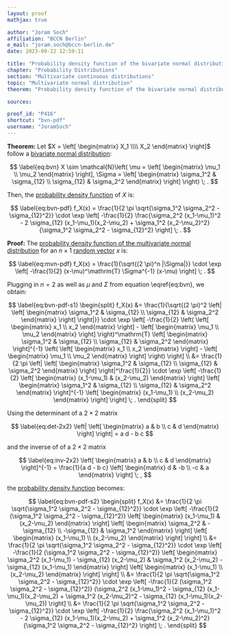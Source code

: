 ```yaml
---
layout: proof
mathjax: true

author: "Joram Soch"
affiliation: "BCCN Berlin"
e_mail: "joram.soch@bccn-berlin.de"
date: 2023-09-22 12:59:11

title: "Probability density function of the bivariate normal distribution"
chapter: "Probability Distributions"
section: "Multivariate continuous distributions"
topic: "Multivariate normal distribution"
theorem: "Probability density function of the bivariate normal distribution"

sources:

proof_id: "P416"
shortcut: "bvn-pdf"
username: "JoramSoch"
---
```



**Theorem:** Let $X = \left[ \begin{matrix} X_1 \\\\ X_2 \end{matrix} \right]$ follow a [bivariate normal distribution](/D/bvn):

$$ \label{eq:bvn}
X \sim \mathcal{N}\left( \mu = \left[ \begin{matrix} \mu_1 \\ \mu_2 \end{matrix} \right], \Sigma = \left[ \begin{matrix} \sigma_1^2 & \sigma_{12} \\ \sigma_{12} & \sigma_2^2 \end{matrix} \right] \right) \; .
$$

Then, the [probability density function](/D/pdf) of $X$ is:

$$ \label{eq:bvn-pdf}
f_X(x) = \frac{1}{2 \pi \sqrt{\sigma_1^2 \sigma_2^2 - \sigma_{12}^2}} \cdot \exp \left[ -\frac{1}{2} \frac{\sigma_2^2 (x_1-\mu_1)^2 - 2 \sigma_{12} (x_1-\mu_1)(x_2-\mu_2) + \sigma_1^2 (x_2-\mu_2)^2}{\sigma_1^2 \sigma_2^2 - \sigma_{12}^2} \right] \; .
$$


**Proof:** The [probability density function of the multivariate normal distribution](/P/mvn-pdf) for an $n \times 1$ [random vector](/D/rvec) $x$ is:

$$ \label{eq:mvn-pdf}
f_X(x) = \frac{1}{\sqrt{(2 \pi)^n |\Sigma|}} \cdot \exp \left[ -\frac{1}{2} (x-\mu)^\mathrm{T} \Sigma^{-1} (x-\mu) \right] \; .
$$

Plugging in $n = 2$ as well as $\mu$ and $\Sigma$ from equation \eqref{eq:bvn}, we obtain:

$$ \label{eq:bvn-pdf-s1}
\begin{split}
f_X(x) &= \frac{1}{\sqrt{(2 \pi)^2 \left| \left[ \begin{matrix} \sigma_1^2 & \sigma_{12} \\ \sigma_{12} & \sigma_2^2 \end{matrix} \right] \right|}} \cdot \exp \left[ -\frac{1}{2} \left( \left[ \begin{matrix} x_1 \\ x_2 \end{matrix} \right] - \left[ \begin{matrix} \mu_1 \\ \mu_2 \end{matrix} \right] \right)^\mathrm{T} \left[ \begin{matrix} \sigma_1^2 & \sigma_{12} \\ \sigma_{12} & \sigma_2^2 \end{matrix} \right]^{-1} \left( \left[ \begin{matrix} x_1 \\ x_2 \end{matrix} \right] - \left[ \begin{matrix} \mu_1 \\ \mu_2 \end{matrix} \right] \right) \right] \\
&= \frac{1}{2 \pi \left| \left[ \begin{matrix} \sigma_1^2 & \sigma_{12} \\ \sigma_{12} & \sigma_2^2 \end{matrix} \right] \right|^\frac{1}{2}} \cdot \exp \left[ -\frac{1}{2} \left[ \begin{matrix} (x_1-\mu_1) & (x_2-\mu_2) \end{matrix} \right] \left[ \begin{matrix} \sigma_1^2 & \sigma_{12} \\ \sigma_{12} & \sigma_2^2 \end{matrix} \right]^{-1} \left[ \begin{matrix} (x_1-\mu_1) \\ (x_2-\mu_2) \end{matrix} \right] \right] \; .
\end{split}
$$

Using the determinant of a $2 \times 2$ matrix

$$ \label{eq:det-2x2}
\left| \left[ \begin{matrix} a & b \\ c & d \end{matrix} \right] \right| = a d - b c
$$

and the inverse of of a $2 \times 2$ matrix

$$ \label{eq:inv-2x2}
\left[ \begin{matrix} a & b \\ c & d \end{matrix} \right]^{-1} = \frac{1}{a d - b c} \left[ \begin{matrix} d & -b \\ -c & a \end{matrix} \right] \; ,
$$

the [probability density function](/D/pdf) becomes:

$$ \label{eq:bvn-pdf-s2}
\begin{split}
f_X(x) &= \frac{1}{2 \pi \sqrt{\sigma_1^2 \sigma_2^2 - \sigma_{12}^2}} \cdot \exp \left[ -\frac{1}{2 (\sigma_1^2 \sigma_2^2 - \sigma_{12}^2)} \left[ \begin{matrix} (x_1-\mu_1) & (x_2-\mu_2) \end{matrix} \right] \left[ \begin{matrix} \sigma_2^2 & -\sigma_{12} \\ -\sigma_{12} & \sigma_1^2 \end{matrix} \right] \left[ \begin{matrix} (x_1-\mu_1) \\ (x_2-\mu_2) \end{matrix} \right] \right] \\
&= \frac{1}{2 \pi \sqrt{\sigma_1^2 \sigma_2^2 - \sigma_{12}^2}} \cdot \exp \left[ -\frac{1}{2 (\sigma_1^2 \sigma_2^2 - \sigma_{12}^2)} \left[ \begin{matrix} \sigma_2^2 (x_1-\mu_1) - \sigma_{12} (x_2-\mu_2) & \sigma_1^2 (x_2-\mu_2) - \sigma_{12} (x_1-\mu_1) \end{matrix} \right] \left[ \begin{matrix} (x_1-\mu_1) \\ (x_2-\mu_2) \end{matrix} \right] \right] \\
&= \frac{1}{2 \pi \sqrt{\sigma_1^2 \sigma_2^2 - \sigma_{12}^2}} \cdot \exp \left[ -\frac{1}{2 (\sigma_1^2 \sigma_2^2 - \sigma_{12}^2)} (\sigma_2^2 (x_1-\mu_1)^2 - \sigma_{12} (x_1-\mu_1)(x_2-\mu_2) + \sigma_1^2 (x_2-\mu_2)^2 - \sigma_{12} (x_1-\mu_1)(x_2-\mu_2)) \right] \\
&= \frac{1}{2 \pi \sqrt{\sigma_1^2 \sigma_2^2 - \sigma_{12}^2}} \cdot \exp \left[ -\frac{1}{2} \frac{\sigma_2^2 (x_1-\mu_1)^2 - 2 \sigma_{12} (x_1-\mu_1)(x_2-\mu_2) + \sigma_1^2 (x_2-\mu_2)^2}{\sigma_1^2 \sigma_2^2 - \sigma_{12}^2} \right] \; .
\end{split}
$$